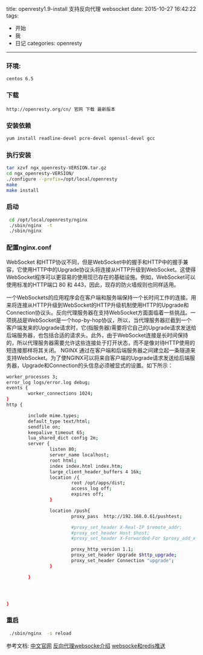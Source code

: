 title: openresty1.9-install 支持反向代理 websocket
date: 2015-10-27 16:42:22
tags:
- 开始
- 我
- 日记
categories: openresty
---


### 环境: 
	centos 6.5

### 下载 
	http://openresty.org/cn/ 官网 下载 最新版本

<!-- more -->

### 安装依赖
```bash
yum install readline-devel pcre-devel openssl-devel gcc
```

### 执行安装

```bash
tar xzvf ngx_openresty-VERSION.tar.gz
cd ngx_openresty-VERSION/
./configure --prefix=/opt/local/openresty 
make
make install
```
### 启动

```bash
 cd /opt/local/openresty/nginx 
 ./sbin/nginx  -t  
 ./sbin/nginx  
 ```

### 配置nginx.conf

WebSocket 和HTTP协议不同，但是WebSocket中的握手和HTTP中的握手兼容，它使用HTTP中的Upgrade协议头将连接从HTTP升级到WebSocket。这使得WebSocket程序可以更容易的使用现已存在的基础设施。例如，WebSocket可以使用标准的HTTP端口 80 和 443，因此，现存的防火墙规则也同样适用。


一个WebSockets的应用程序会在客户端和服务端保持一个长时间工作的连接。用来将连接从HTTP升级到WebSocket的HTTP升级机制使用HTTP的Upgrade和Connection协议头。反向代理服务器在支持WebSocket方面面临着一些挑战。一项挑战是WebSocket是一个hop-by-hop协议，所以，当代理服务器拦截到一个客户端发来的Upgrade请求时，它(指服务器)需要将它自己的Upgrade请求发送给后端服务器，也包括合适的请求头。此外，由于WebSocket连接是长时间保持的，所以代理服务器需要允许这些连接处于打开状态，而不是像对待HTTP使用的短连接那样将其关闭。
NGINX 通过在客户端和后端服务器之间建立起一条隧道来支持WebSocket。为了使NGINX可以将来自客户端的Upgrade请求发送给后端服务器，Upgrade和Connection的头信息必须被显式的设置。如下所示：


```bash
worker_processes 3;
error_log logs/error.log debug;
events {
        worker_connections 1024;
}
http {

        include mime.types;
        default_type text/html;
        sendfile on;
        keepalive_timeout 65;
        lua_shared_dict config 2m;
        server {
                listen 80;
                server_name localhost;
                root html;
                index index.html index.htm;
                large_client_header_buffers 4 16k;
                location /{
                        root /opt/apps/dist;
                        access_log off;
                        expires off;
                }

                location /push{
                        proxy_pass  http://192.168.0.61/pushtest;

                        #proxy_set_header X-Real-IP $remote_addr;
                        #proxy_set_header Host $host;
                        #proxy_set_header X-Forwarded-For $proxy_add_x_forwarded_for;

                        proxy_http_version 1.1;
                        proxy_set_header Upgrade $http_upgrade;
                        proxy_set_header Connection "upgrade";
                }

        }




}
 ```


### 重启

```bash
 ./sbin/nginx  -s reload 
 ```


参考文档:
	[中文官网](http://openresty.org/cn/) 
	[反向代理websocke介绍](http://www.oschina.net/translate/websocket-nginx) 
	[websocke和redis推送](http://zxh.sx.cn/2015/11/24/technology/2015-11-24-websocket-redis-openresty/) 
